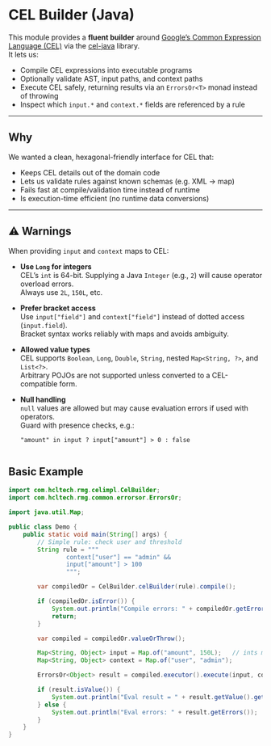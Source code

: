 # CEL Builder (Java)

This module provides a **fluent builder** around [Google’s Common Expression Language (CEL)](https://github.com/google/cel-spec) via the [cel-java](https://github.com/google/cel-java) library.  
It lets us:

- Compile CEL expressions into executable programs
- Optionally validate AST, input paths, and context paths
- Execute CEL safely, returning results via an `ErrorsOr<T>` monad instead of throwing
- Inspect which `input.*` and `context.*` fields are referenced by a rule

---

## Why

We wanted a clean, hexagonal-friendly interface for CEL that:

- Keeps CEL details out of the domain code
- Lets us validate rules against known schemas (e.g. XML → map)
- Fails fast at compile/validation time instead of runtime
- Is execution-time efficient (no runtime data conversions)

---
## ⚠️ Warnings

When providing `input` and `context` maps to CEL:

- **Use `Long` for integers**  
  CEL’s `int` is 64-bit. Supplying a Java `Integer` (e.g., `2`) will cause operator overload errors.  
  Always use `2L`, `150L`, etc.


- **Prefer bracket access**  
  Use `input["field"]` and `context["field"]` instead of dotted access (`input.field`).  
  Bracket syntax works reliably with maps and avoids ambiguity.

- **Allowed value types**  
  CEL supports `Boolean`, `Long`, `Double`, `String`, nested `Map<String, ?>`, and `List<?>`.  
  Arbitrary POJOs are not supported unless converted to a CEL-compatible form.

- **Null handling**  
  `null` values are allowed but may cause evaluation errors if used with operators.  
  Guard with presence checks, e.g.:
  ```cel
  "amount" in input ? input["amount"] > 0 : false


## Basic Example

```java
import com.hcltech.rmg.celimpl.CelBuilder;
import com.hcltech.rmg.common.errorsor.ErrorsOr;

import java.util.Map;

public class Demo {
    public static void main(String[] args) {
        // Simple rule: check user and threshold
        String rule = """
                context["user"] == "admin" &&
                input["amount"] > 100
                """;

        var compiledOr = CelBuilder.celBuilder(rule).compile();

        if (compiledOr.isError()) {
            System.out.println("Compile errors: " + compiledOr.getErrors());
            return;
        }

        var compiled = compiledOr.valueOrThrow();

        Map<String, Object> input = Map.of("amount", 150L);   // ints must be Long
        Map<String, Object> context = Map.of("user", "admin");

        ErrorsOr<Object> result = compiled.executor().execute(input, context);

        if (result.isValue()) {
            System.out.println("Eval result = " + result.getValue().get()); // true
        } else {
            System.out.println("Eval errors: " + result.getErrors());
        }
    }
}  
```